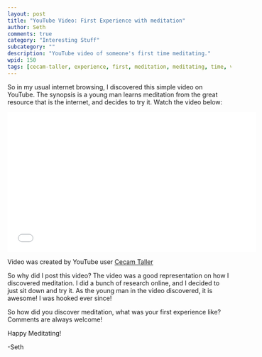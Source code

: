 ```yaml
---
layout: post
title: "YouTube Video: First Experience with meditation"
author: Seth
comments: true
category: "Interesting Stuff"
subcategory: ""
description: "YouTube video of someone's first time meditating."
wpid: 150
tags: [cecam-taller, experience, first, meditation, meditating, time, video, YouTube]
---
```


So in my usual internet browsing, I discovered this simple video on YouTube. The synopsis is a young man learns meditation from the great resource that is the internet, and decides to try it. Watch the video below:

<!--more-->

<iframe src="//www.youtube.com/embed/FbH5KZTB1QE" height="315" width="560" allowfullscreen="" frameborder="0"></iframe>

Video was created by YouTube user [Cecam Taller](https://www.youtube.com/user/canalcecam)

So why did I post this video?  The video was a good representation on how I discovered meditation.  I did a bunch of research online, and I decided to just sit down and try it.  As the young man in the video discovered, it is awesome!  I was hooked ever since!

So how did you discover meditation, what was your first experience like?  Comments are always welcome!

Happy Meditating!

-Seth
